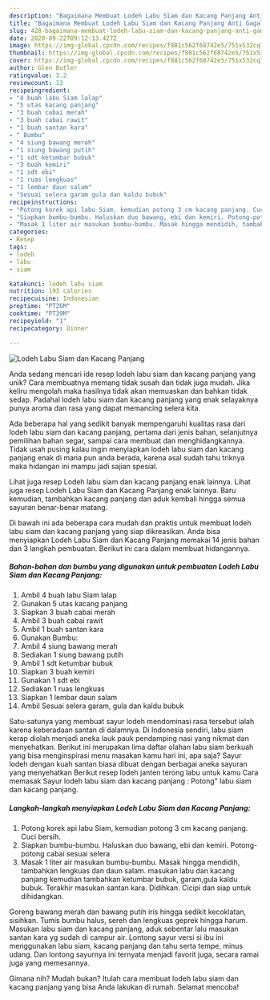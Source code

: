 ```yaml
---
description: "Bagaimana Membuat Lodeh Labu Siam dan Kacang Panjang Anti Gagal"
title: "Bagaimana Membuat Lodeh Labu Siam dan Kacang Panjang Anti Gagal"
slug: 428-bagaimana-membuat-lodeh-labu-siam-dan-kacang-panjang-anti-gagal
date: 2020-09-22T09:12:13.427Z
image: https://img-global.cpcdn.com/recipes/f881c562f68742e5/751x532cq70/lodeh-labu-siam-dan-kacang-panjang-foto-resep-utama.jpg
thumbnail: https://img-global.cpcdn.com/recipes/f881c562f68742e5/751x532cq70/lodeh-labu-siam-dan-kacang-panjang-foto-resep-utama.jpg
cover: https://img-global.cpcdn.com/recipes/f881c562f68742e5/751x532cq70/lodeh-labu-siam-dan-kacang-panjang-foto-resep-utama.jpg
author: Glen Butler
ratingvalue: 3.2
reviewcount: 13
recipeingredient:
- "4 buah labu Siam lalap"
- "5 utas kacang panjang"
- "3 buah cabai merah"
- "3 buah cabai rawit"
- "1 buah santan kara"
- " Bumbu"
- "4 siung bawang merah"
- "1 siung bawang putih"
- "1 sdt ketumbar bubuk"
- "3 buah kemiri"
- "1 sdt ebi"
- "1 ruas lengkuas"
- "1 lembar daun salam"
- "Sesuai selera garam gula dan kaldu bubuk"
recipeinstructions:
- "Potong korek api labu Siam, kemudian potong 3 cm kacang panjang. Cuci bersih."
- "Siapkan bumbu-bumbu. Haluskan duo bawang, ebi dan kemiri. Potong-potong cabai sesuai selera"
- "Masak 1 liter air masukan bumbu-bumbu. Masak hingga mendidih, tambahkan lengkuas dan daun salam. masukan labu dan kacang panjang kemudian tambahkan ketumbar bubuk, garam,gula kaldu bubuk. Terakhir masukan santan kara. Didihkan. Cicipi dan siap untuk dihidangkan."
categories:
- Resep
tags:
- lodeh
- labu
- siam

katakunci: lodeh labu siam 
nutrition: 193 calories
recipecuisine: Indonesian
preptime: "PT26M"
cooktime: "PT39M"
recipeyield: "1"
recipecategory: Dinner

---
```



![Lodeh Labu Siam dan Kacang Panjang](https://img-global.cpcdn.com/recipes/f881c562f68742e5/751x532cq70/lodeh-labu-siam-dan-kacang-panjang-foto-resep-utama.jpg)

Anda sedang mencari ide resep lodeh labu siam dan kacang panjang yang unik? Cara membuatnya memang tidak susah dan tidak juga mudah. Jika keliru mengolah maka hasilnya tidak akan memuaskan dan bahkan tidak sedap. Padahal lodeh labu siam dan kacang panjang yang enak selayaknya punya aroma dan rasa yang dapat memancing selera kita.

Ada beberapa hal yang sedikit banyak mempengaruhi kualitas rasa dari lodeh labu siam dan kacang panjang, pertama dari jenis bahan, selanjutnya pemilihan bahan segar, sampai cara membuat dan menghidangkannya. Tidak usah pusing kalau ingin menyiapkan lodeh labu siam dan kacang panjang enak di mana pun anda berada, karena asal sudah tahu triknya maka hidangan ini mampu jadi sajian spesial.

Lihat juga resep Lodeh labu siam dan kacang panjang enak lainnya. Lihat juga resep Lodeh Labu Siam dan Kacang Panjang enak lainnya. Baru kemudian, tambahkan kacang panjang dan aduk kembali hingga semua sayuran benar-benar matang.


Di bawah ini ada beberapa cara mudah dan praktis untuk membuat lodeh labu siam dan kacang panjang yang siap dikreasikan. Anda bisa menyiapkan Lodeh Labu Siam dan Kacang Panjang memakai 14 jenis bahan dan 3 langkah pembuatan. Berikut ini cara dalam membuat hidangannya.

<!--inarticleads1-->

##### Bahan-bahan dan bumbu yang digunakan untuk pembuatan Lodeh Labu Siam dan Kacang Panjang:

1. Ambil 4 buah labu Siam lalap
1. Gunakan 5 utas kacang panjang
1. Siapkan 3 buah cabai merah
1. Ambil 3 buah cabai rawit
1. Ambil 1 buah santan kara
1. Gunakan  Bumbu:
1. Ambil 4 siung bawang merah
1. Sediakan 1 siung bawang putih
1. Ambil 1 sdt ketumbar bubuk
1. Siapkan 3 buah kemiri
1. Gunakan 1 sdt ebi
1. Sediakan 1 ruas lengkuas
1. Siapkan 1 lembar daun salam
1. Ambil Sesuai selera garam, gula dan kaldu bubuk


Satu-satunya yang membuat sayur lodeh mendominasi rasa tersebut ialah karena keberadaan santan di dalamnya. Di Indonesia sendiri, labu siam kerap diolah menjadi aneka lauk pauk pendamping nasi yang nikmat dan menyehatkan. Berikut ini merupakan lima daftar olahan labu siam berkuah yang bisa menginspirasi menu masakan kamu hari ini, apa saja? Sayur lodeh dengan kuah santan biasa dibuat dengan berbagai aneka sayuran yang menyehatkan Berikut resep lodeh janten terong labu untuk kamu Cara memasak Sayur lodeh labu siam dan kacang panjang : Potong&#34; labu siam dan kacang panjang. 

<!--inarticleads2-->

##### Langkah-langkah menyiapkan Lodeh Labu Siam dan Kacang Panjang:

1. Potong korek api labu Siam, kemudian potong 3 cm kacang panjang. Cuci bersih.
1. Siapkan bumbu-bumbu. Haluskan duo bawang, ebi dan kemiri. Potong-potong cabai sesuai selera
1. Masak 1 liter air masukan bumbu-bumbu. Masak hingga mendidih, tambahkan lengkuas dan daun salam. masukan labu dan kacang panjang kemudian tambahkan ketumbar bubuk, garam,gula kaldu bubuk. Terakhir masukan santan kara. Didihkan. Cicipi dan siap untuk dihidangkan.


Goreng bawang merah dan bawang putih iris hingga sedikit kecoklatan, sisihkan. Tumis bumbu halus, sereh dan lengkuas geprek hingga harum. Masukan labu siam dan kacang panjang, aduk sebentar lalu masukan santan kara yg sudah di campur air. Lontong sayur versi si ibu ini menggunakan labu siam, kacang panjang dan tahu serta tempe, minus udang. Dan lontong sayurnya ini ternyata menjadi favorit juga, secara ramai juga yang memesannya. 

Gimana nih? Mudah bukan? Itulah cara membuat lodeh labu siam dan kacang panjang yang bisa Anda lakukan di rumah. Selamat mencoba!
